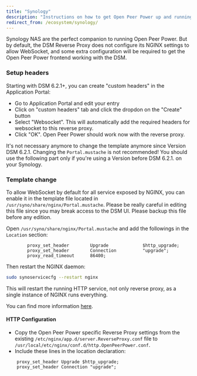 ```yaml
---
title: "Synology"
description: "Instructions on how to get Open Peer Power up and running on Synology"
redirect_from: /ecosystem/synology/
---
```


Synology NAS are the perfect companion to running Open Peer Power. But by default, the DSM Reverse Proxy does not configure its NGINX settings to allow WebSocket, and some extra configuration will be required to get the Open Peer Power frontend working with the DSM.

### Setup headers

Starting with DSM 6.2.1+, you can create "custom headers" in the Application Portal:
* Go to Application Portal and edit your entry
* Click on "custom headers" tab and click the dropdon on the "Create" button
* Select "Websocket". This will automatically add the required headers for websocket to this reverse proxy.
* Click "OK". Open Peer Power should work now with the reverse proxy.

It's not necessary anymore to change the template anymore since Version DSM 6.2.1. Changing the `Portal.mustache` is not recommended! You should use the following part only if you're using a Version before DSM 6.2.1. on your Synology.

### Template change

To allow WebSocket by default for all service exposed by NGINX, you can enable it in the template file located in `/usr/syno/share/nginx/Portal.mustache`. Please be really careful in editing this file since you may break access to the DSM UI. Please backup this file before any edition.

Open `/usr/syno/share/nginx/Portal.mustache` and add the followings in the `Location` section:

```text
        proxy_set_header        Upgrade             $http_upgrade;
        proxy_set_header        Connection          "upgrade";
        proxy_read_timeout      86400;
```

Then restart the NGINX daemon:

```bash
sudo synoservicecfg --restart nginx
```

This will restart the running HTTP service, not only reverse proxy, as a single instance of NGINX runs everything.

You can find more information [here](https://github.com/orobardet/dsm-reverse-proxy-websocket).

#### HTTP Configuration

- Copy the Open Peer Power specific Reverse Proxy settings from the existing `/etc/nginx/app.d/server.ReverseProxy.conf` file to `/usr/local/etc/nginx/conf.d/http.OpenPeerPower.conf`.
- Include these lines in the location declaration:

```text
    proxy_set_header Upgrade $http_upgrade;
    proxy_set_header Connection "upgrade";
```

